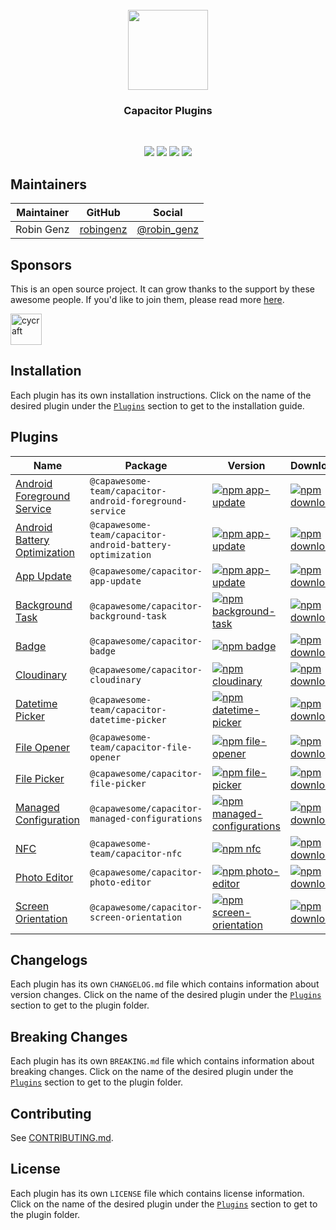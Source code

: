 <br />
<div align="center">
  <img src="https://avatars.githubusercontent.com/u/105555861" width="128" height="128" />
</div>
<h3 align="center">Capacitor Plugins</h3>
<br />
<p align="center">
  <a href="https://github.com/capawesome-team/capacitor-plugins"><img src="https://img.shields.io/maintenance/yes/2023?style=flat-square" /></a>
  <a href="https://github.com/capawesome-team/capacitor-plugins/actions/workflows/ci.yml"><img src="https://img.shields.io/github/actions/workflow/status/capawesome-team/capacitor-plugins/ci.yml?branch=main&style=flat-square" /></a>
  <a href="https://github.com/capawesome-team"><img src="https://img.shields.io/badge/part%20of-capawesome-%234f46e5?style=flat-square" /></a>
  <a href="https://turborepo.org/"><img src="https://img.shields.io/badge/maintained%20with-turborepo-%237f6ab2?style=flat-square" /></a>
</p>

## Maintainers

| Maintainer | GitHub                                    | Social                                        |
| ---------- | ----------------------------------------- | --------------------------------------------- |
| Robin Genz | [robingenz](https://github.com/robingenz) | [@robin_genz](https://twitter.com/robin_genz) |

## Sponsors

This is an open source project.
It can grow thanks to the support by these awesome people.
If you'd like to join them, please read more [here](https://github.com/sponsors/capawesome-team).

<!-- gold-sponsors --><!-- gold-sponsors -->
<!-- silver-sponsors --><!-- silver-sponsors -->
<!-- bronze-sponsors --><!-- bronze-sponsors -->

<a href="https://github.com/cycraft"><img src="https://github.com/cycraft.png" alt="cycraft" style="max-width: 100%;" width="50px"></a>

## Installation

Each plugin has its own installation instructions.
Click on the name of the desired plugin under the [`Plugins`](#plugins) section to get to the installation guide.

## Plugins

| Name                                                                                                      | Package                                                   | Version                                                                                                                                                                                                  | Downloads                                                                                                                                                                                    |
| --------------------------------------------------------------------------------------------------------- | --------------------------------------------------------- | -------------------------------------------------------------------------------------------------------------------------------------------------------------------------------------------------------- | -------------------------------------------------------------------------------------------------------------------------------------------------------------------------------------------- |
| [Android Foreground Service](https://github.com/capawesome-team/capacitor-android-foreground-service)     | `@capawesome-team/capacitor-android-foreground-service`   | [![npm app-update](https://img.shields.io/badge/npm-sponsorware-4f46e5?style=flat-square)](https://github.com/capawesome-team/capacitor-android-foreground-service)                                      | [![npm downloads](https://img.shields.io/badge/downloads-sponsorware-4f46e5?style=flat-square)](https://github.com/capawesome-team/capacitor-android-foreground-service)                     |
| [Android Battery Optimization](https://github.com/capawesome-team/capacitor-android-battery-optimization) | `@capawesome-team/capacitor-android-battery-optimization` | [![npm app-update](https://img.shields.io/badge/npm-sponsorware-4f46e5?style=flat-square)](https://github.com/capawesome-team/capacitor-android-battery-optimization)                                    | [![npm downloads](https://img.shields.io/badge/downloads-sponsorware-4f46e5?style=flat-square)](https://github.com/capawesome-team/capacitor-android-battery-optimization)                   |
| [App Update](./packages/app-update)                                                                       | `@capawesome/capacitor-app-update`                        | [![npm app-update](https://img.shields.io/npm/v/@capawesome/capacitor-app-update?style=flat-square)](https://www.npmjs.com/package/@capawesome/capacitor-app-update)                                     | [![npm downloads](https://img.shields.io/npm/dw/@capawesome/capacitor-app-update?style=flat-square)](https://www.npmjs.com/package/@capawesome/capacitor-app-update)                         |
| [Background Task](./packages/background-task)                                                             | `@capawesome/capacitor-background-task`                   | [![npm background-task](https://img.shields.io/npm/v/@capawesome/capacitor-background-task?style=flat-square)](https://www.npmjs.com/package/@capawesome/capacitor-background-task)                      | [![npm downloads](https://img.shields.io/npm/dw/@capawesome/capacitor-background-task?style=flat-square)](https://www.npmjs.com/package/@capawesome/capacitor-background-task)               |
| [Badge](./packages/badge)                                                                                 | `@capawesome/capacitor-badge`                             | [![npm badge](https://img.shields.io/npm/v/@capawesome/capacitor-badge?style=flat-square)](https://www.npmjs.com/package/@capawesome/capacitor-badge)                                                    | [![npm downloads](https://img.shields.io/npm/dw/@capawesome/capacitor-badge?style=flat-square)](https://www.npmjs.com/package/@capawesome/capacitor-badge)                                   |
| [Cloudinary](./packages/cloudinary)                                                                       | `@capawesome/capacitor-cloudinary`                        | [![npm cloudinary](https://img.shields.io/npm/v/@capawesome/capacitor-cloudinary?style=flat-square)](https://www.npmjs.com/package/@capawesome/capacitor-cloudinary)                                     | [![npm downloads](https://img.shields.io/npm/dw/@capawesome/capacitor-cloudinary?style=flat-square)](https://www.npmjs.com/package/@capawesome/capacitor-cloudinary)                         |
| [Datetime Picker](./packages/datetime-picker)                                                             | `@capawesome-team/capacitor-datetime-picker`              | [![npm datetime-picker](https://img.shields.io/npm/v/@capawesome-team/capacitor-datetime-picker?style=flat-square)](https://www.npmjs.com/package/@capawesome-team/capacitor-datetime-picker)            | [![npm downloads](https://img.shields.io/npm/dw/@capawesome-team/capacitor-datetime-picker?style=flat-square)](https://www.npmjs.com/package/@capawesome-team/capacitor-datetime-picker)     |
| [File Opener](./packages/file-opener)                                                                     | `@capawesome-team/capacitor-file-opener`                  | [![npm file-opener](https://img.shields.io/npm/v/@capawesome-team/capacitor-file-opener?style=flat-square)](https://www.npmjs.com/package/@capawesome-team/capacitor-file-opener)                        | [![npm downloads](https://img.shields.io/npm/dw/@capawesome-team/capacitor-file-opener?style=flat-square)](https://www.npmjs.com/package/@capawesome-team/capacitor-file-opener)             |
| [File Picker](./packages/file-picker)                                                                     | `@capawesome/capacitor-file-picker`                       | [![npm file-picker](https://img.shields.io/npm/v/@capawesome/capacitor-file-picker?style=flat-square)](https://www.npmjs.com/package/@capawesome/capacitor-file-picker)                                  | [![npm downloads](https://img.shields.io/npm/dw/@capawesome/capacitor-file-picker?style=flat-square)](https://www.npmjs.com/package/@capawesome/capacitor-file-picker)                       |
| [Managed Configuration](./packages/managed-configurations)                                                | `@capawesome/capacitor-managed-configurations`            | [![npm managed-configurations](https://img.shields.io/npm/v/@capawesome/capacitor-managed-configurations?style=flat-square)](https://www.npmjs.com/package/@capawesome/capacitor-managed-configurations) | [![npm downloads](https://img.shields.io/npm/dw/@capawesome/capacitor-managed-configurations?style=flat-square)](https://www.npmjs.com/package/@capawesome/capacitor-managed-configurations) |
| [NFC](https://github.com/capawesome-team/capacitor-nfc)                                                   | `@capawesome-team/capacitor-nfc`                          | [![npm nfc](https://img.shields.io/badge/npm-sponsorware-4f46e5?style=flat-square)](https://github.com/capawesome-team/capacitor-nfc)                                                                    | [![npm downloads](https://img.shields.io/badge/downloads-sponsorware-4f46e5?style=flat-square)](https://github.com/capawesome-team/capacitor-nfc)                                            |
| [Photo Editor](./packages/photo-editor)                                                                   | `@capawesome/capacitor-photo-editor`                      | [![npm photo-editor](https://img.shields.io/npm/v/@capawesome/capacitor-photo-editor?style=flat-square)](https://www.npmjs.com/package/@capawesome/capacitor-photo-editor)                               | [![npm downloads](https://img.shields.io/npm/dw/@capawesome/capacitor-photo-editor?style=flat-square)](https://www.npmjs.com/package/@capawesome/capacitor-photo-editor)                     |
| [Screen Orientation](./packages/screen-orientation)                                                       | `@capawesome/capacitor-screen-orientation`                | [![npm screen-orientation](https://img.shields.io/npm/v/@capawesome/capacitor-screen-orientation?style=flat-square)](https://www.npmjs.com/package/@capawesome/capacitor-screen-orientation)             | [![npm downloads](https://img.shields.io/npm/dw/@capawesome/capacitor-screen-orientation?style=flat-square)](https://www.npmjs.com/package/@capawesome/capacitor-screen-orientation)         |

## Changelogs

Each plugin has its own `CHANGELOG.md` file which contains information about version changes.
Click on the name of the desired plugin under the [`Plugins`](#plugins) section to get to the plugin folder.

## Breaking Changes

Each plugin has its own `BREAKING.md` file which contains information about breaking changes.
Click on the name of the desired plugin under the [`Plugins`](#plugins) section to get to the plugin folder.

## Contributing

See [CONTRIBUTING.md](./CONTRIBUTING.md).

## License

Each plugin has its own `LICENSE` file which contains license information.
Click on the name of the desired plugin under the [`Plugins`](#plugins) section to get to the plugin folder.
